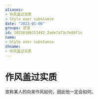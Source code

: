 ```yaml
---
aliases:
- 作风盖过实质
- Style over substance
date: "2023-01-06"
groups: 谬误
id: 20230106211442_2ade7a73c7e84f1c
name:
- Style over substance
zhname:
- 作风盖过实质
---
```


# 作风盖过实质

宣称某人的向来作风如何，因此他一定会如何。

